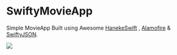SwiftyMovieApp
===================

Simple MovieApp Built using Awesome [HanekeSwift](https://github.com/Haneke/HanekeSwift) , [Alamofire](https://github.com/Alamofire/Alamofire) &amp; [SwiftyJSON](https://github.com/SwiftyJSON/SwiftyJSON).

![](https://github.com/daniel41nilsen/SwiftMovieApp/blob/master/iOS%20Simulator%20Screen%20Shot%2015-Sep-2015%2012.35.37%20am_iphone6_silver_portrait.png)
